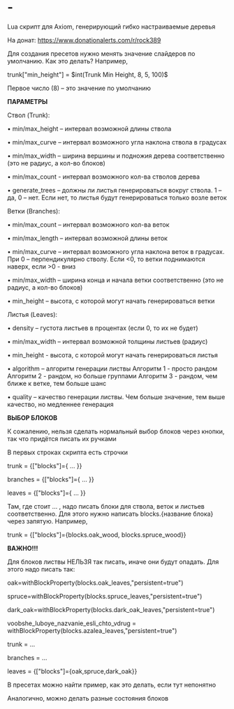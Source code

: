 # -

Lua скрипт для Axiom, генерирующий гибко настраиваемые деревья


На донат: https://www.donationalerts.com/r/rock389


Для создания пресетов нужно менять значение слайдеров по умолчанию. Как это делать? Например,

trunk["min_height"] = \$int(Trunk Min Height, 8, 5, 100)\$

Первое число (8) – это значение по умолчанию

  

**ПАРАМЕТРЫ**

  

Ствол (Trunk):

• min/max_height – интервал возможной длины ствола

• min/max_curve – интервал возможного угла наклона ствола в градусах

• min/max_width – ширина вершины и подножия дерева соответственно (это не радиус, а кол-во блоков)

• min/max_count - интервал возможного кол-ва стволов дерева

• generate_trees – должны ли листья генерироваться вокруг ствола. 1 – да, 0 – нет. Если нет, то листья будут генерироваться только возле веток

Ветки (Branches):

• min/max_count – интервал возможного кол-ва веток

• min/max_length – интервал возможной длины веток

• min/max_curve – интервал возможного угла наклона веток в градусах. При 0 – перпендикулярно стволу. Если <0, то ветки поднимаются наверх, если >0 - вниз

• min/max_width – ширина конца и начала ветки соответственно (это не радиус, а кол-во блоков)

• min_height – высота, с которой могут начать генерироваться ветки

Листья (Leaves):

• density – густота листьев в процентах (если 0, то их не будет)

• min/max_width – интервал возможной толщины листьев (радиус)

• min_height - высота, с которой могут начать генерироваться листья

• algorithm – алгоритм генерации листвы
Алгоритм 1 - просто рандом
Алгоритм 2 - рандом, но больше группами
Алгоритм 3 - рандом, чем ближе к ветке, тем больше шанс

• quality – качество генерации листвы. Чем больше значение, тем выше качество, но медленнее генерация
  

**ВЫБОР БЛОКОВ**

  

К сожалению, нельзя сделать нормальный выбор блоков через кнопки, так что придётся писать их ручками

В первых строках скрипта есть строчки

trunk = {["blocks"]={ … }}

branches = {["blocks"]={ … }}

leaves = {["blocks"]={ … }}

Там, где стоит … , надо писать блоки для ствола, веток и листьев соответственно. Для этого нужно написать blocks.{название блока} через запятую. Например,

trunk = {["blocks"]={blocks.oak_wood, blocks.spruce_wood}}

  

**ВАЖНО!!!**

Для блоков листвы НЕЛЬЗЯ так писать, иначе они будут опадать. Для этого надо писать так:

oak=withBlockProperty(blocks.oak_leaves,"persistent=true")

spruce=withBlockProperty(blocks.spruce_leaves,"persistent=true")

dark_oak=withBlockProperty(blocks.dark_oak_leaves,"persistent=true")

voobshe_luboye_nazvanie_esli_chto_vdrug = withBlockProperty(blocks.azalea_leaves,"persistent=true")

  

trunk = …

branches = …

leaves = {["blocks"]={oak,spruce,dark_oak}}

  

В пресетах можно найти пример, как это делать, если тут непонятно

Аналогично, можно делать разные состояния блоков